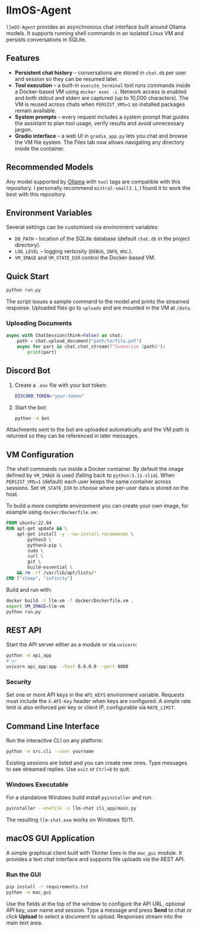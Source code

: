 # llmOS-Agent

`llmOS-Agent` provides an asynchronous chat interface built around Ollama models. It supports running shell commands in an isolated Linux VM and persists conversations in SQLite.

## Features

- **Persistent chat history** – conversations are stored in `chat.db` per user and session so they can be resumed later.
- **Tool execution** – a built-in `execute_terminal` tool runs commands inside a Docker-based VM using `docker exec -i`. Network access is enabled and both stdout and stderr are captured (up to 10,000 characters). The VM is reused across chats when `PERSIST_VMS=1` so installed packages remain available.
- **System prompts** – every request includes a system prompt that guides the assistant to plan tool usage, verify results and avoid unnecessary jargon.
- **Gradio interface** – a web UI in `gradio_app.py` lets you chat and browse the VM file system. The Files tab now allows navigating any directory inside the container.

## Recommended Models

Any model supported by [Ollama](https://ollama.com) with `tool` tags are compatible with this repository. I personally recommend `mistral-small3.1`, I found it to work the best with this repository.

## Environment Variables

Several settings can be customised via environment variables:

- `DB_PATH` – location of the SQLite database (default `chat.db` in the project directory).
- `LOG_LEVEL` – logging verbosity (`DEBUG`, `INFO`, etc.).
- `VM_IMAGE` and `VM_STATE_DIR` control the Docker-based VM.

## Quick Start

```bash
python run.py
```

The script issues a sample command to the model and prints the streamed response. Uploaded files go to `uploads` and are mounted in the VM at `/data`.

### Uploading Documents

```python
async with ChatSession(think=False) as chat:
    path = chat.upload_document("path/to/file.pdf")
    async for part in chat.chat_stream(f"Summarize {path}"):
        print(part)
```

## Discord Bot

1. Create a `.env` file with your bot token:

   ```bash
   DISCORD_TOKEN="your-token"
   ```
2. Start the bot:

   ```bash
   python -m bot
   ```

Attachments sent to the bot are uploaded automatically and the VM path is returned so they can be referenced in later messages.

## VM Configuration

The shell commands run inside a Docker container. By default the image defined by `VM_IMAGE` is used (falling back to `python:3.11-slim`). When `PERSIST_VMS=1` (default) each user keeps the same container across sessions. Set `VM_STATE_DIR` to choose where per-user data is stored on the host.

To build a more complete environment you can create your own image, for example using `docker/Dockerfile.vm`:

```Dockerfile
FROM ubuntu:22.04
RUN apt-get update && \
    apt-get install -y --no-install-recommends \
        python3 \
        python3-pip \
        sudo \
        curl \
        git \
        build-essential \
    && rm -rf /var/lib/apt/lists/*
CMD ["sleep", "infinity"]
```

Build and run with:

```bash
docker build -t llm-vm -f docker/Dockerfile.vm .
export VM_IMAGE=llm-vm
python run.py
```

## REST API

Start the API server either as a module or via `uvicorn`:

```bash
python -m api_app
# or
uvicorn api_app:app --host 0.0.0.0 --port 8000
```

### Security

Set one or more API keys in the ``API_KEYS`` environment variable. Requests must
include the ``X-API-Key`` header when keys are configured. A simple rate limit is
also enforced per key or client IP, configurable via ``RATE_LIMIT``.

## Command Line Interface

Run the interactive CLI on any platform:

```bash
python -m src.cli --user yourname
```

Existing sessions are listed and you can create new ones. Type messages to see streamed replies. Use `exit` or `Ctrl+D` to quit.

### Windows Executable

For a standalone Windows build install `pyinstaller` and run:

```bash
pyinstaller --onefile -n llm-chat cli_app/main.py
```

The resulting `llm-chat.exe` works on Windows 10/11.

## macOS GUI Application

A simple graphical client built with Tkinter lives in the `mac_gui` module. It
provides a text chat interface and supports file uploads via the REST API.

### Run the GUI

```bash
pip install -r requirements.txt
python -m mac_gui
```

Use the fields at the top of the window to configure the API URL, optional API
key, user name and session. Type a message and press **Send** to chat or click
**Upload** to select a document to upload. Responses stream into the main text
area.
